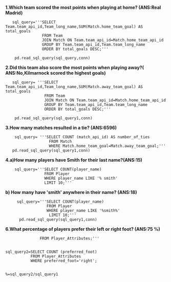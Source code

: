
**1.Which team scored the most points when playing at home? (ANS:Real Madrid)**


```
   sql_query='''SELECT Team.team_api_id,Team_long_name,SUM(Match.home_team_goal) AS total_goals
                FROM Team
                JOIN Match ON Team.team_api_id=Match.home_team_api_id
                GROUP BY Team.team_api_id,Team.team_long_name
                ORDER BY total_goals DESC;'''
                
    pd.read_sql_query(sql_query,conn)
 ```
            
            
**2.Did this team also score the most points when playing away?( ANS:No,Kilmarnock scored the highest goals)**

```
   sql_query= '''SELECT Team.team_api_id,Team_long_name,SUM(Match.away_team_goal) AS total_goals
                 FROM Team
                 JOIN Match ON Team.team_api_id=Match.home_team_api_id
                 GROUP BY Team.team_api_id,Team.team_long_name
                 ORDER BY total_goals DESC;'''
                 
    pd.read_sql_query(sql_query1,conn)
 ```
    
   
   
**3.How many matches resulted in a tie? (ANS:6596)**

```
    sql_query= '''SELECT COUNT (match_api_id) AS number_of_ties
                   FROM Match
                   WHERE Match.home_team_goal=Match.away_team_goal;'''
   pd.read_sql_query(sql_query1,conn)
 ```
   
**4.a)How many players have Smith for their last name?(ANS:15)**

```
    sql_query='''SELECT COUNT(player_name)
                 FROM Player
                 WHERE player_name LIKE '% smith'
                 LIMIT 10;'''
 ```


**b) How many have 'smith' anywhere in their name? (ANS:18)**
 
 
 ``` 
      sql_query='''SELECT COUNT(player_name)
                   FROM Player
                   WHERE player_name LIKE '%smith%'
                    LIMIT 10;'''
       pd.read_sql_query(sql_query1,conn)
  ```
                
    
    
**6.What percentage of players prefer their left or right foot? (ANS:75 %)**
 
 ```sql_query1= '''SELECT COUNT (id)
                FROM Player_Attributes;'''
             
 
 sql_query2=SELECT COUNT (preferred_foot)
            FROM Player_Attributes
            WHERE preferred_foot='right';
              
              
 %=sql_query2/sql_query1
 ```
